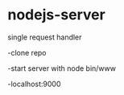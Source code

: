 nodejs-server
=============

single request handler

-clone repo

-start server with node bin/www

-localhost:9000